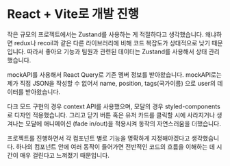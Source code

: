 # React + Vite로 개발 진행
작은 규모의 프로젝트에서는 Zustand를 사용하는 게 적절하다고 생각했습니다.
왜냐하면 redux나 recoil과 같은 다른 라이브러리에 비해 코드 복잡도가 상대적으로 낮기 때문입니다. 따라서 좋아요 기능과 팀원과 관련된 데이터는 Zustand를 사용해서 상태 관리했습니다. 

mockAPI를 사용해서 React Query로 기존 멤버 정보를 받아왔습니다. mockAPI로는 제가 직접 JSON을 작성할 수 없어서 name, position, tags(국가이름) 으로 user의 데이터를 받아왔습니다. 

다크 모드 구현의 경우 context API를 사용했으며, 모달의 경우 styled-components로 디자인 적용했습니다. 그리고 닫기 버튼 혹은 유저 카드를 클릭할 시에 사라지거나 생겨나는 모달에 애니메이션 (fade in/out)을 적용시켜 동작의 자연스러움을 더했습니다. 

프로젝트를 진행하면서 각 컴포넌트 별로 기능을 명확하게 지정해야겠다고 생각했습니다. 하나의 컴포넌트 안에 여러 동작이 들어가면 전반적인 코드의 흐름을 이해하는 데 시간이 매우 걸린다고 느껴졌기 때문입니다. 